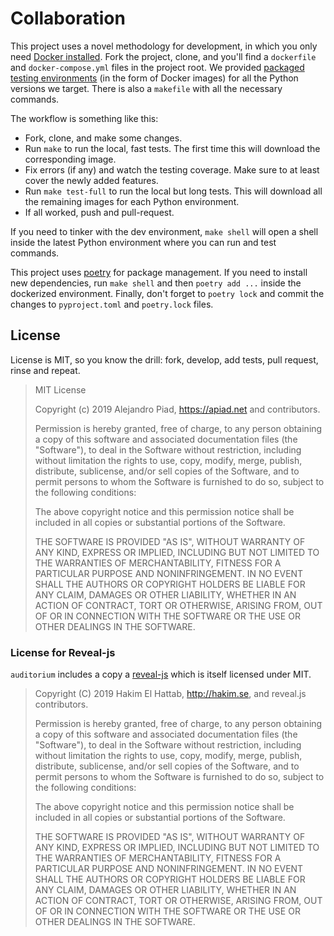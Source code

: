 # Collaboration

This project uses a novel methodology for development, in which you only need [Docker installed](https://docs.docker.com/install/).
Fork the project, clone, and you'll find a `dockerfile` and `docker-compose.yml` files in the project root.
We provided [packaged testing environments](https://github.com/apiad/auditorium/packages) (in the form of Docker images) for all the Python versions we target.
There is also a `makefile` with all the necessary commands.

The workflow is something like this:
* Fork, clone, and make some changes.
* Run `make` to run the local, fast tests. The first time this will download the corresponding image.
* Fix errors (if any) and watch the testing coverage. Make sure to at least cover the newly added features.
* Run `make test-full` to run the local but long tests. This will download all the remaining images for each Python environment.
* If all worked, push and pull-request.

If you need to tinker with the dev environment, `make shell` will open a shell inside the latest Python environment where you can run and test commands.

This project uses [poetry](https://python-poetry.org/) for package management. If you need to install new dependencies, run `make shell` and then `poetry add ...` inside the dockerized environment. Finally, don't forget to `poetry lock` and commit the changes to `pyproject.toml` and `poetry.lock` files.

## License

License is MIT, so you know the drill: fork, develop, add tests, pull request, rinse and repeat.

> MIT License
>
> Copyright (c) 2019 Alejandro Piad, <https://apiad.net> and contributors.
>
> Permission is hereby granted, free of charge, to any person obtaining a copy
> of this software and associated documentation files (the "Software"), to deal
> in the Software without restriction, including without limitation the rights
> to use, copy, modify, merge, publish, distribute, sublicense, and/or sell
> copies of the Software, and to permit persons to whom the Software is
> furnished to do so, subject to the following conditions:
>
> The above copyright notice and this permission notice shall be included in all
> copies or substantial portions of the Software.
>
> THE SOFTWARE IS PROVIDED "AS IS", WITHOUT WARRANTY OF ANY KIND, EXPRESS OR
> IMPLIED, INCLUDING BUT NOT LIMITED TO THE WARRANTIES OF MERCHANTABILITY,
> FITNESS FOR A PARTICULAR PURPOSE AND NONINFRINGEMENT. IN NO EVENT SHALL THE
> AUTHORS OR COPYRIGHT HOLDERS BE LIABLE FOR ANY CLAIM, DAMAGES OR OTHER
> LIABILITY, WHETHER IN AN ACTION OF CONTRACT, TORT OR OTHERWISE, ARISING FROM,
> OUT OF OR IN CONNECTION WITH THE SOFTWARE OR THE USE OR OTHER DEALINGS IN THE
> SOFTWARE.

### License for Reveal-js

`auditorium` includes a copy a [reveal-js](https://revealjs.com) which is
itself licensed under MIT.

> Copyright (C) 2019 Hakim El Hattab, <http://hakim.se>, and reveal.js contributors.
>
> Permission is hereby granted, free of charge, to any person obtaining a copy
> of this software and associated documentation files (the "Software"), to deal
> in the Software without restriction, including without limitation the rights
> to use, copy, modify, merge, publish, distribute, sublicense, and/or sell
> copies of the Software, and to permit persons to whom the Software is
> furnished to do so, subject to the following conditions:
>
> The above copyright notice and this permission notice shall be included in
> all copies or substantial portions of the Software.
>
> THE SOFTWARE IS PROVIDED "AS IS", WITHOUT WARRANTY OF ANY KIND, EXPRESS OR
> IMPLIED, INCLUDING BUT NOT LIMITED TO THE WARRANTIES OF MERCHANTABILITY,
> FITNESS FOR A PARTICULAR PURPOSE AND NONINFRINGEMENT. IN NO EVENT SHALL THE
> AUTHORS OR COPYRIGHT HOLDERS BE LIABLE FOR ANY CLAIM, DAMAGES OR OTHER
> LIABILITY, WHETHER IN AN ACTION OF CONTRACT, TORT OR OTHERWISE, ARISING FROM,
> OUT OF OR IN CONNECTION WITH THE SOFTWARE OR THE USE OR OTHER DEALINGS IN
> THE SOFTWARE.
